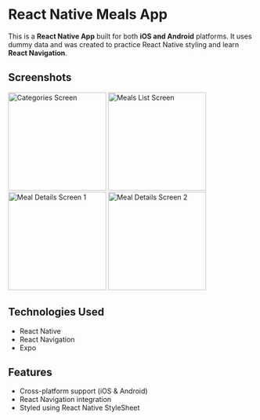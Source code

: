 # React Native Meals App

This is a **React Native App** built for both **iOS and Android** platforms. It uses dummy data and was created to practice React Native styling and learn **React Navigation**.

## Screenshots

<img src="https://github.com/user-attachments/assets/cb7348ae-2d16-4cae-acb8-86984881a5de" width="200" alt="Categories Screen" />
<img src="https://github.com/user-attachments/assets/011864ce-bd04-4093-b344-bdfaa1b911b1" width="200" alt="Meals List Screen" />
<img src="https://github.com/user-attachments/assets/31a64382-d9f4-4900-b5bf-22cf77adbd51" width="200" alt="Meal Details Screen 1" />
<img src="https://github.com/user-attachments/assets/0d190b5b-7896-4e75-b5ee-7fade4906859" width="200" alt="Meal Details Screen 2" />


## Technologies Used

- React Native
- React Navigation
- Expo

## Features

- Cross-platform support (iOS & Android)
- React Navigation integration
- Styled using React Native StyleSheet

